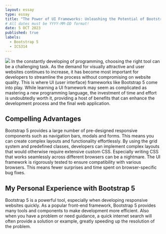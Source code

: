 ```yaml
---
layout: essay
type: essay
title: "The Power of UI Frameworks: Unleashing the Potential of Bootstrap 5"
# All dates must be YYYY-MM-DD format!
date: 5 OCT 2023
published: true
labels:
  - Bootstrap 5
  - ICS314
---
```

<img src = "https://s3.amazonaws.com/usefulangle/news/73-5eecae51f192b.png">
In the constantly developing of programming, choosing the right tool can be a challenging task.
As the demand for visually attractive and user websites continues to increase, it has become most important for developers to streamline the process without compromising on website quality.
This is where UI (user interface) frameworks like Bootstrap 5 come into play.
While learning a UI framework may seem as complicated as mastering a new programming language, the investment of time and effort is undoubtedly worth it, providing a host of benefits that can enhance the development process and the final web application.
<br>
<h2>Compelling Advantages</h2>
Bootstrap 5 provides a large number of pre-designed responsive components such as navigation bars, modals and forms.
This means you can create complex layouts and functionality effortlessly. By using the grid system and predefined classes, developers can implement complex layouts that would otherwise require extensive custom CSS.
Especially writing CSS that works seamlessly across different browsers can be a nightmare. 
The UI framework is rigorously tested to ensure compatibility with various browsers.
This means fewer surprises and time spent on browser-specific bug fixes.
<br>
<h2>My Personal Experience with Bootstrap 5</h2>
Bootstrap 5 is a powerful tool, especially when developing responsive websites quickly. As a popular front-end framework, Bootstrap 5 provides many tools and components to make development more efficient. Also when you have a problem or need guidance, a quick internet search will often provide a solution or example, greatly speeding up the resolution of the problem.
